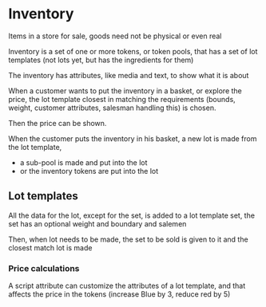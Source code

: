 # Inventory
Items in a store for sale, goods need not be physical or even real

Inventory is a set of one or more tokens, or token pools, that has a set of lot templates (not lots yet, but has the ingredients for them) 

The inventory has attributes, like media and text, to show what it is about

When a customer wants to put the inventory in a basket, or explore the price, 
the lot template closest in matching the requirements (bounds, weight, customer attributes, salesman handling this) 
is chosen.

Then the price can be shown.

When the customer puts the inventory in his basket, a new lot is made from the lot template,
* a sub-pool is made and put into the lot 
* or the inventory tokens are put into the lot

## Lot templates 

All the data for the lot, except for the set, is added to a lot template set, the set has an optional weight and boundary and salemen

Then, when lot needs to be made, the set to be sold is given to it and the closest match lot is made

### Price calculations

A script attribute can customize the attributes of a lot template, and that affects the price in the tokens (increase Blue by 3, reduce red by 5)